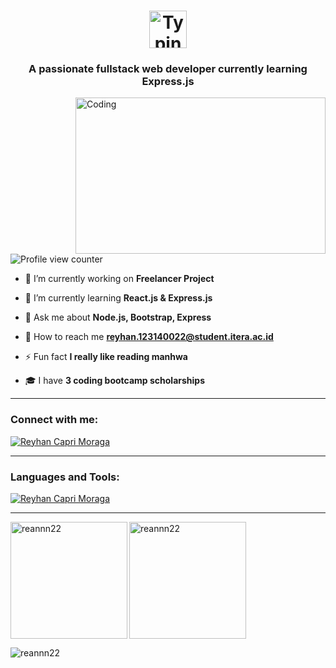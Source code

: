 
<h1 align="center">
  <a href="https://git.io/typing-svg" target="_blank">
    <img src="https://readme-typing-svg.demolab.com?font=Fira+Code&weight=222&size=60&duration=2222&pause=222&color=F7F7F7&background=FFFFFF00&vCenter=true&width=1222&height=100&lines=Hi+%F0%9F%91%8B%2C+I'm+Reyhan+Capri+Moraga;I'm+a+Full+Stack+Website+Developer;Building+with+React+JS+and+Express+JS" alt="Typing SVG" style="height: 60px; vertical-align: middle;">
  </a>
</h1>

<h3 align="center">A passionate fullstack web developer currently learning Express.js</h3>
<img align="right" alt="Coding" width="400" height="250" src="https://media1.tenor.com/m/UrnPTaqPEzkAAAAd/developer.gif">

<p align="left"> 
  <img src="https://komarev.com/ghpvc/?username=reannn22" alt="Profile view counter" />
</p>

- 🔭 I’m currently working on **Freelancer Project**

- 🌱 I’m currently learning **React.js & Express.js**

- 💬 Ask me about **Node.js, Bootstrap, Express**

- 💇 How to reach me **reyhan.123140022@student.itera.ac.id**

- ⚡ Fun fact **I really like reading manhwa**

- 🎓 I have **3 coding bootcamp scholarships**
<hr>
<h3 align="left">Connect with me:</h3>
<p align="left">
  <a href="https://www.linkedin.com/in/reyhan-capri-moraga-422072295/" target="blank"><img align="center" src="https://skillicons.dev/icons?i=linkedin,discord,instagram,notion,stackoverflow,git,github,twitter," alt="Reyhan Capri Moraga" /></a>
</p>
<hr>
<h3 align="left">Languages and Tools:</h3>
<p align="left">
  <a href="https://www.linkedin.com/in/reyhan-capri-moraga-422072295/" target="blank"><img align="center" src="https://skillicons.dev/icons?i=html,css,js,ts,bootstrap,tailwind,nodejs,expressjs,react,mongodb,postman,python,golang,rust,java,jquery,mysql,npm,vscode,arch,docker,postgresql,googlecloud" alt="Reyhan Capri Moraga" /></a>
</p>
<hr>
<p><img align="left" src="https://github-readme-stats.vercel.app/api/top-langs?username=reannn22&show_icons=true&locale=en&layout=compact&theme=nightowl&exclude_repo=HackFest-KereHore,Raion-RawrNotes,Raion-Coinvest,Statistika-SA,DDAP-BISA-INDONESIA,hackfestuc2024_frontend,5bounties-Trufriend-FE,PEMLAN-FILKOM-TOUR,ASCEND-KBMDSI,elginbrian" alt="reannn22" height="187" /></p>

<p><img align="center" src="https://github-readme-stats.vercel.app/api?username=Reannn22&theme=nightowl&show_icons=true&hide_border=false&count_private=true" alt="reannn22" height="187"/></p>

<p><img align="bottom" src="https://github-readme-activity-graph.vercel.app/graph?username=Reannn22&theme=react-dark" alt="reannn22"/></p>

